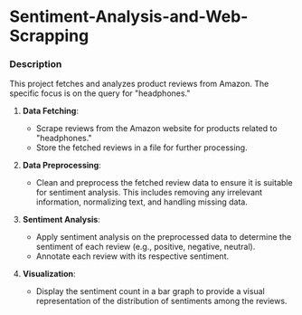 # Sentiment-Analysis-and-Web-Scrapping
### Description

This project fetches and analyzes product reviews from Amazon. The specific focus is on the query for "headphones."

1. **Data Fetching**: 
   - Scrape reviews from the Amazon website for products related to "headphones."
   - Store the fetched reviews in a file for further processing.

2. **Data Preprocessing**:
   - Clean and preprocess the fetched review data to ensure it is suitable for sentiment analysis. This includes removing any irrelevant information, normalizing text, and handling missing data.

3. **Sentiment Analysis**:
   - Apply sentiment analysis on the preprocessed data to determine the sentiment of each review (e.g., positive, negative, neutral).
   - Annotate each review with its respective sentiment.

4. **Visualization**:
   - Display the sentiment count in a bar graph to provide a visual representation of the distribution of sentiments among the reviews.

